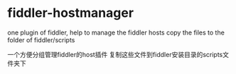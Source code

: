 # fiddler-hostmanager
one plugin of fiddler, help to manage the fiddler hosts
copy the files to the folder of fiddler/scripts


一个方便分组管理fiddler的host插件
复制这些文件到fiddler安装目录的scripts文件夹下
